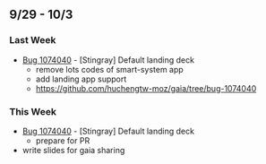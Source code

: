 ## 9/29 - 10/3 ##

### Last Week ###

* [Bug 1074040](http://bugzil.la/1074040) - [Stingray] Default landing deck
    - remove lots codes of smart-system app
    - add landing app support
    - https://github.com/huchengtw-moz/gaia/tree/bug-1074040

### This Week ###
* [Bug 1074040](http://bugzil.la/1074040) - [Stingray] Default landing deck
    - prepare for PR
* write slides for gaia sharing
